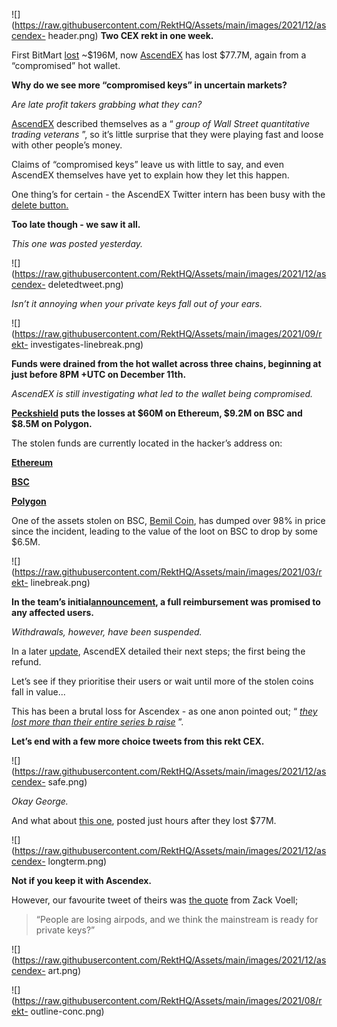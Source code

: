 ![](https://raw.githubusercontent.com/RektHQ/Assets/main/images/2021/12/ascendex-
header.png) **Two CEX rekt in one week.**

First BitMart [lost](https://rekt.news/bitmart-rekt/) ~$196M, now
[AscendEX](https://ascendex.com/en/global-digital-asset-platform) has lost
$77.7M, again from a “compromised” hot wallet.

 **Why do we see more “compromised keys” in uncertain markets?**

 _Are late profit takers grabbing what they can?_

[AscendEX](https://ascendex.com/en/global-digital-asset-platform) described
themselves as a “ _group of Wall Street quantitative trading veterans_ ”, so
it’s little surprise that they were playing fast and loose with other people’s
money.

Claims of “compromised keys” leave us with little to say, and even AscendEX
themselves have yet to explain how they let this happen.

One thing’s for certain - the AscendEX Twitter intern has been busy with the
[delete
button.](https://twitter.com/AscendEX_Global/status/1469774014960836609)

 **Too late though - we saw it all.**

 _This one was posted yesterday._

![](https://raw.githubusercontent.com/RektHQ/Assets/main/images/2021/12/ascendex-
deletedtweet.png)

 _Isn’t it annoying when your private keys fall out of your ears._

![](https://raw.githubusercontent.com/RektHQ/Assets/main/images/2021/09/rekt-
investigates-linebreak.png)

 **Funds were drained from the hot wallet across three chains, beginning at
just before 8PM +UTC on December 11th.**

 _AscendEX is still investigating what led to the wallet being compromised._

**[Peckshield](https://twitter.com/peckshield/status/1469915194004766722?s=19)
puts the losses at $60M on Ethereum, $9.2M on BSC and $8.5M on Polygon.**

The stolen funds are currently located in the hacker’s address on:

**[Ethereum](https://etherscan.io/address/0x2c6900b24221de2b4a45c8c89482fff96ffb7e55)**

**[BSC](https://bscscan.com/address/0x2C6900b24221dE2B4A45c8c89482fFF96FFB7E55)**

**[Polygon](https://polygonscan.com/address/0x2C6900b24221dE2B4A45c8c89482fFF96FFB7E55)**

One of the assets stolen on BSC, [Bemil
Coin](https://www.coingecko.com/en/coins/bemil-coin), has dumped over 98% in
price since the incident, leading to the value of the loot on BSC to drop by
some $6.5M.

![](https://raw.githubusercontent.com/RektHQ/Assets/main/images/2021/03/rekt-
linebreak.png)

 **In the team’s
initial[announcement](https://twitter.com/AscendEX_Global/status/1469886844787691528),
a full reimbursement was promised to any affected users.**

 _Withdrawals, however, have been suspended._

In a later
[update](https://twitter.com/AscendEX_Global/status/1470029513551761412),
AscendEX detailed their next steps; the first being the refund.

Let’s see if they prioritise their users or wait until more of the stolen
coins fall in value...

This has been a brutal loss for Ascendex - as one anon pointed out; “ _[they
lost more than their entire series b
raise](https://twitter.com/neon___glow/status/1469931106124320773)_ ”.

 **Let’s end with a few more choice tweets from this rekt CEX.**

![](https://raw.githubusercontent.com/RektHQ/Assets/main/images/2021/12/ascendex-
safe.png)

 _Okay George._

And what about [this
one](https://twitter.com/AscendEX_Global/status/1469864588011315206), posted
just hours after they lost $77M.

![](https://raw.githubusercontent.com/RektHQ/Assets/main/images/2021/12/ascendex-
longterm.png)

 **Not if you keep it with Ascendex.**

However, our favourite tweet of theirs was [the
quote](https://twitter.com/an0nynoir/status/1470135196850790407?s=20) from
Zack Voell;

> “People are losing airpods, and we think the mainstream is ready for private
> keys?”

![](https://raw.githubusercontent.com/RektHQ/Assets/main/images/2021/12/ascendex-
art.png)

![](https://raw.githubusercontent.com/RektHQ/Assets/main/images/2021/08/rekt-
outline-conc.png)



